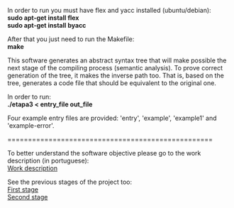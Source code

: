 In order to run you must have flex and yacc installed (ubuntu/debian):  
 **sudo apt-get install flex**  
 **sudo apt-get install byacc**  

After that you just need to run the Makefile:  
 **make**

This software generates an abstract syntax tree that will make possible the next stage of the compiling process (semantic analysis).
To prove correct generation of the tree, it makes the inverse path too. That is, based on the tree, generates a code file that should be equivalent to the original one.  

In order to run:  
 **./etapa3 < entry_file out_file**  

Four example entry files are provided: 'entry', 'example', 'example1' and 'example-error'.  

==================================================

To better understand the software objective please go to the work description (in portuguese):  
[Work description](https://bitbucket.org/bpsilva/compiler-02_syntactic_analysis/raw/ca77046c56d9f7fafab516dc0e3f3a504c5a924e/definition.pdf)  

See the previous stages of the project too:  
[First stage](https://bitbucket.org/bpsilva/compiler-02_syntactic_analysis/raw/ca77046c56d9f7fafab516dc0e3f3a504c5a924e/definition.pdf)  
[Second stage](https://bitbucket.org/bpsilva/compiler-02_syntactic_analysis/raw/ca77046c56d9f7fafab516dc0e3f3a504c5a924e/definition.pdf)